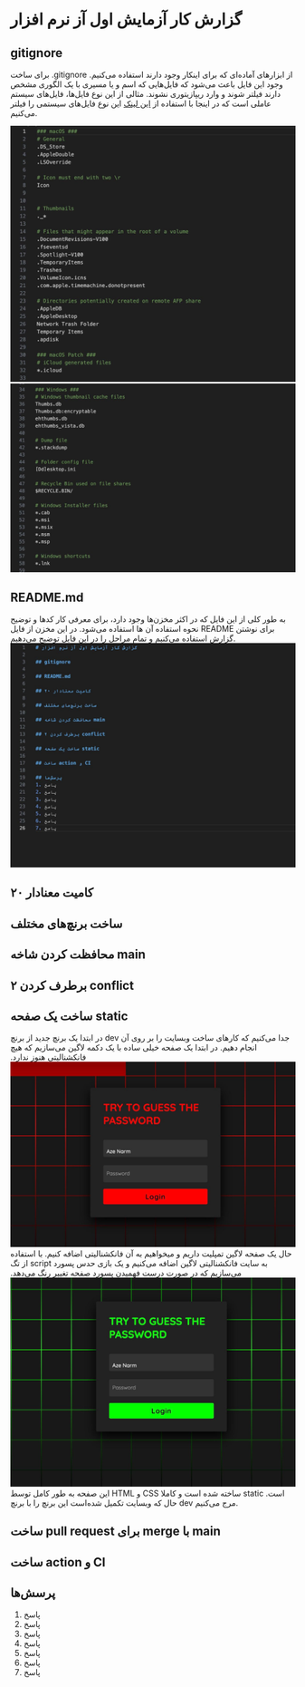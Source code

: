 # گزارش کار آزمایش اول آز نرم افزار

## gitignore
برای ساخت .gitignore از ابزارهای آماده‌ای که برای اینکار وجود دارند استفاده می‌کنیم. وجود این فایل باعث می‌شود که فایل‌هایی که اسم و یا مسیری با یک الگوری مشخص دارند فیلتر شوند و وارد ریپازیتوری نشوند. مثالی از این نوع فایل‌ها، فایل‌های سیستم عاملی است که در اینجا با استفاده از [این لینک](https://www.toptal.com/developers/gitignore/api/macos,windows) این نوع فایل‌های سیستمی را فیلتر می‌کنیم.

![gitignore first pic](pics/gitignore1.jpg)
![gitignore second pic](pics/gitignore2.jpg)

## README.md
به طور کلی از این فایل که در اکثر مخزن‌ها وجود دارد، برای معرفی کار کدها و توضیح نحوه استفاده آن ها استفاده می‌شود. در این مخزن از فایل README برای نوشتن گزارش استفاده می‌کنیم و تمام مراحل را در این فایل توضیح می‌دهیم.
![gitignore second pic](pics/readme.jpg)

## ۲۰ کامیت معنادار

## ساخت برنچ‌های مختلف

## محافظت کردن شاخه main

## برطرف کردن ۲ conflict

## ساخت یک صفحه static
در ابتدا یک برنچ جدید از برنچ dev جدا می‌کنیم که کار‌های ساخت وبسایت را بر روی آن انجام دهیم. در ابتدا یک صفحه خیلی ساده با یک دکمه لاگین می‌سازیم که هیچ فانکشنالیتی هنوز ندارد.
![login page 1](pics/login1.jpg)
حال یک صفحه لاگین تمپلیت داریم و میخواهیم به آن فانکشنالیتی اضافه کنیم. با استفاده از تگ script به سایت فانکشنالیتی لاگین اضافه می‌کنیم و یک بازی حدس پسورد می‌سازیم که در صورت درست فهمیدن پسورد صفحه تغییر رنگ می‌دهد.
![شما هم سعی کنید پسورد را حدس بزنید](pics/login2.jpg)
این صفحه به طور کامل توسط HTML و CSS ساخته شده است و کاملا static است. حال که وبسایت تکمیل شده‌است این برنچ را با برنچ dev مرج می‌کنیم.

## ساخت pull request برای merge با main

## ساخت action و CI

## پرسش‌ها
1. پاسخ
2. پاسخ
3. پاسخ
4. پاسخ
5. پاسخ
6. پاسخ
7. پاسخ